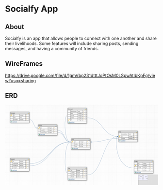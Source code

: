 # Socialfy App


## About
Socialfy is an app that allows people to connect with one another and share their livelihoods.
Some features will include sharing posts, sending messages, and having a community of friends.


## WireFrames
https://drive.google.com/file/d/1gmVbp231dtttJoPtOsM0LSpwAtIbKpFg/view?usp=sharing

## ERD
<img src="https://github.com/JasonOuyang8000/Socialfy-Backend/blob/main/erd/erd.PNG" alt="erd" >
